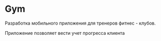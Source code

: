 # Gym

Разработка мобильного приложения для тренеров фитнес - клубов.

Приложение позволяет вести учет прогресса клиента
